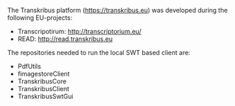The Transkribus platform (https://transkribus.eu) was developed during the following EU-projects:

- Transcripotirum: http://transcriptorium.eu/
- READ: http://read.transkribus.eu

The repositories needed to run the local SWT based client are:

- PdfUtils
- fimagestoreClient
- TranskribusCore
- TranskribusClient
- TranskribusSwtGui



